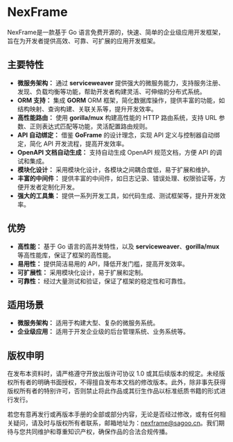 # NexFrame

NexFrame是一款基于 Go 语言免费开源的，快速、简单的企业级应用开发框架，旨在为开发者提供高效、可靠、可扩展的应用开发框架。

## 主要特性

* **微服务架构：** 通过 **serviceweaver** 提供强大的微服务能力，支持服务注册、发现、负载均衡等功能，帮助开发者构建灵活、可伸缩的分布式系统。
* **ORM 支持：** 集成 **GORM** ORM 框架，简化数据库操作，提供丰富的功能，如结构映射、查询构建、关联关系等，提升开发效率。
* **高性能路由：** 使用 **gorilla/mux** 构建高性能的 HTTP 路由系统，支持 URL 参数、正则表达式匹配等功能，灵活配置路由规则。
* **API 自动绑定：** 借鉴 **GoFrame** 的设计理念，实现 API 定义与控制器自动绑定，简化 API 开发流程，提高开发效率。
* **OpenAPI 文档自动生成：** 支持自动生成 OpenAPI 规范文档，方便 API 的调试和集成。
* **模块化设计：** 采用模块化设计，各模块之间耦合度低，易于扩展和维护。
* **丰富的中间件：** 提供丰富的中间件，如日志记录、错误处理、权限验证等，方便开发者定制化开发。
* **强大的工具集：** 提供一系列开发工具，如代码生成、测试框架等，提升开发效率。

## **优势**

* **高性能：** 基于 Go 语言的高并发特性，以及 **serviceweaver**、**gorilla/mux** 等高性能库，保证了框架的高性能。
* **易用性：** 提供简洁易用的 API，降低开发门槛，提高开发效率。
* **可扩展性：** 采用模块化设计，易于扩展和定制。
* **可靠性：** 经过大量测试和验证，保证了框架的稳定性和可靠性。

## **适用场景**

* **微服务架构：** 适用于构建大型、复杂的微服务系统。
* **企业级应用：** 适用于开发企业级的后台管理系统、业务系统等。

## 版权申明

在发布本资料时，请严格遵守开放出版许可协议 1.0 或其后续版本的规定。未经版权所有者的明确书面授权，不得擅自发布本文档的修改版本。此外，除非事先获得版权所有者的特别许可，否则禁止将此作品或其衍生作品以标准纸质书籍的形式进行发行。

若您有意再发行或再版本手册的全部或部分内容，无论是否经过修改，或有任何相关疑问，请及时与版权所有者联系，邮箱地址为：nexframe@sagoo.cn。我们期待与您共同维护和尊重知识产权，确保作品的合法合规传播。